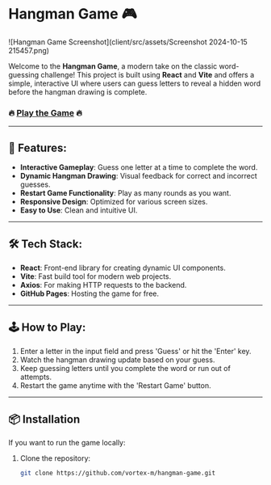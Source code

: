 # Hangman Game 🎮

![Hangman Game Screenshot](client/src/assets/Screenshot 2024-10-15 215457.png)

Welcome to the **Hangman Game**, a modern take on the classic word-guessing challenge! This project is built using **React** and **Vite** and offers a simple, interactive UI where users can guess letters to reveal a hidden word before the hangman drawing is complete.

### 🔥 [Play the Game](https://vortex-m.github.io/hangman-game) 🔥

---

## 🚀 Features:
- **Interactive Gameplay**: Guess one letter at a time to complete the word.
- **Dynamic Hangman Drawing**: Visual feedback for correct and incorrect guesses.
- **Restart Game Functionality**: Play as many rounds as you want.
- **Responsive Design**: Optimized for various screen sizes.
- **Easy to Use**: Clean and intuitive UI.

---

## 🛠️ Tech Stack:
- **React**: Front-end library for creating dynamic UI components.
- **Vite**: Fast build tool for modern web projects.
- **Axios**: For making HTTP requests to the backend.
- **GitHub Pages**: Hosting the game for free.

---

## 🕹️ How to Play:
1. Enter a letter in the input field and press 'Guess' or hit the 'Enter' key.
2. Watch the hangman drawing update based on your guess.
3. Keep guessing letters until you complete the word or run out of attempts.
4. Restart the game anytime with the 'Restart Game' button.

---

## 📦 Installation

If you want to run the game locally:

1. Clone the repository:
   ```bash
   git clone https://github.com/vortex-m/hangman-game.git
